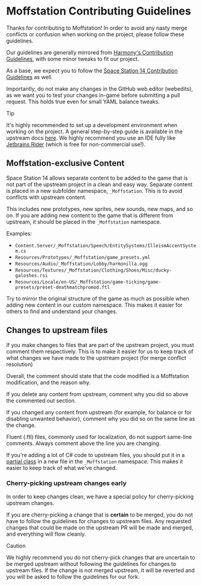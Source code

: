 # Moffstation Contributing Guidelines
Thanks for contributing to Moffstation! In order to avoid any nasty merge conflicts or confusion when working on the project, please follow these guidelines.

Our guidelines are generally mirrored from [Harmony's Contribution Guidelines](https://github.com/ss14-harmony/ss14-harmony/blob/master/CONTRIBUTING.md), with some minor tweaks to fit our project.

As a base, we expect you to follow the [Space Station 14 Contribution Guidelines](https://docs.spacestation14.com/en/general-development/codebase-info/pull-request-guidelines.html) as well.

Importantly, do not make any changes in the GitHub web editor (webedits), as we want you to test your changes in-game before submitting a pull request. This holds true even for small YAML balance tweaks.

> [!TIP]
> It's highly recommended to set up a development environment when working on the project. A general step-by-step guide is available in the upstream docs [here](https://docs.spacestation14.com/en/general-development/setup/setting-up-a-development-environment.html). We highly recommend you use an IDE fully like [Jetbrains Rider](https://www.jetbrains.com/rider/) (which is free for non-commercial use!).

## Moffstation-exclusive Content
Space Station 14 allows separate content to be added to the game that is not part of the upstream project in a clean and easy way. Separate content is placed in a new subfolder namespace, `_Moffstation`. This is to avoid conflicts with upstream content.

This includes new prototypes, new sprites, new sounds, new maps, and so on. If you are adding new content to the game that is different from upstream, it should be placed in the `_Moffstation` namespace.

Examples:

- `Content.Server/_Moffstation/Speech/EntitySystems/IlleismAccentSystem.cs`
- `Resources/Prototypes/_Moffstation/game_presets.yml`
- `Resources/Audio/_Moffstation/Lobby/harmonilla.ogg`
- `Resources/Textures/_Moffstation/Clothing/Shoes/Misc/ducky-galoshes.rsi`
- `Resources/Locale/en-US/_Moffstation/game-ticking/game-presets/preset-deathmatchpromod.ftl`

Try to mirror the original structure of the game as much as possible when adding new content in our custom namespace. This makes it easier for others to find and understand your changes.

## Changes to upstream files
If you make changes to files that are part of the upstream project, you must comment them respectively. This is to make it easier for us to keep track of what changes we have made to the upstream project (for merge conflict resolution)

Overall, the comment should state that the code modified is a Moffstation modification, and the reason why.

If you delete any content from upstream, comment why you did so above the commented out section.

If you changed any content from upstream (for example, for balance or for disabling unwanted behavior), comment why you did so on the same line as the change.

Fluent (.ftl) files, commonly used for localization, do not support same-line comments. Always comment above the line you are changing.

If you're adding a lot of C# code to upstream files, you should put it in a [partial class](https://learn.microsoft.com/en-us/dotnet/csharp/programming-guide/classes-and-structs/partial-classes-and-methods) in a new file in the `_Moffstation` namespace. This makes it easier to keep track of what we've changed.

### Cherry-picking upstream changes early
In order to keep changes clean, we have a special policy for cherry-picking upstream changes.

If you are cherry-picking a change that is **certain** to be merged, you do not have to follow the guidelines for changes to upstream files. Any requested changes that could be made on the upstream PR will be made and merged, and everything will flow cleanly.

> [!CAUTION]
> We highly recommend you do not cherry-pick changes that are uncertain to be merged upstream without following the guidelines for changes to upstream files. If the change is not merged upstream, it will be reverted and you will be asked to follow the guidelines for our fork.
